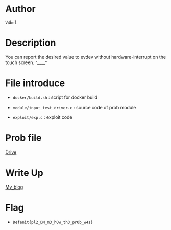 # Author
`V4bel`

# Description
You can report the desired value to evdev without hardware-interrupt on the touch screen. ^____^

# File introduce
- `docker/build.sh`    : script for docker build

- `module/input_test_driver.c`      : source code of prob module

- `exploit/exp.c`     : exploit code

# Prob file
[Drive](https://drive.google.com/file/d/1pMRp6wW7ppiDGfz-Pz7AsOzeT8WF_zKY/view?usp=sharing)

# Write Up
[My_blog](https://kimvabel.tistory.com/147)

# Flag
- `Defenit{pl2_DM_m3_hOw_th3_prOb_w4s}`
